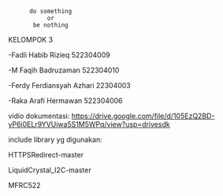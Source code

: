           do something
               or
           be nothing

KELOMPOK 3

-Fadli Habib Rizieq 522304009

-M Faqih Badruzaman 522304010

-Ferdy Ferdiansyah Azhari 22304003

-Raka Arafi Hermawan 522304006


vidio dokumentasi: 
https://drive.google.com/file/d/105EzQ2BD-yP6i0ELr9YVUiwa5S1M5WPq/view?usp=drivesdk

include library yg digunakan: 

HTTPSRedirect-master

LiquidCrystal_I2C-master

MFRC522
